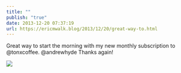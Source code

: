 ```yaml
---
title: ""
publish: "true"
date: 2013-12-20 07:37:19
url: https://ericmwalk.blog/2013/12/20/great-way-to.html
---
```


Great way to start the morning with my new monthly subscription to @tonxcoffee. @andrewhyde Thanks again!

![](https://ericmwalk.blog/uploads/2022/40c9a683ef.jpg)